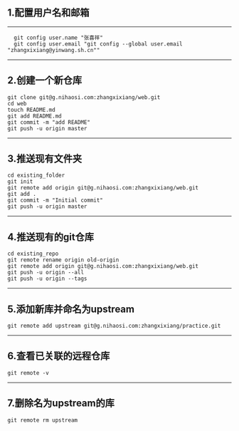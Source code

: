 
## 1.配置用户名和邮箱
***
```git
  git config user.name "张喜祥"
  git config user.email "git config --global user.email "zhangxixiang@yinwang.sh.cn""
```
***
## 2.创建一个新仓库
```git
git clone git@g.nihaosi.com:zhangxixiang/web.git
cd web
touch README.md
git add README.md
git commit -m "add README"
git push -u origin master
```
***
## 3.推送现有文件夹
```git
cd existing_folder
git init
git remote add origin git@g.nihaosi.com:zhangxixiang/web.git
git add .
git commit -m "Initial commit"
git push -u origin master
```
***
## 4.推送现有的git仓库
```git
cd existing_repo
git remote rename origin old-origin
git remote add origin git@g.nihaosi.com:zhangxixiang/web.git
git push -u origin --all
git push -u origin --tags
```
***
## 5.添加新库并命名为upstream
```git
git remote add upstream git@g.nihaosi.com:zhangxixiang/practice.git
```
***
## 6.查看已关联的远程仓库
```git
git remote -v 
```
***
## 7.删除名为upstream的库
```git
git remote rm upstream
```